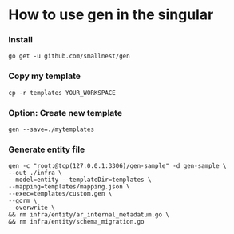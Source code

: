 # How to use gen in the singular

### Install
```
go get -u github.com/smallnest/gen
```

### Copy my template
```
cp -r templates YOUR_WORKSPACE
```

### Option: Create new template
```
gen --save=./mytemplates
```


### Generate entity file
```
gen -c "root:@tcp(127.0.0.1:3306)/gen-sample" -d gen-sample \
--out ./infra \
--model=entity --templateDir=templates \
--mapping=templates/mapping.json \
--exec=templates/custom.gen \
--gorm \
--overwrite \
&& rm infra/entity/ar_internal_metadatum.go \
&& rm infra/entity/schema_migration.go
```

